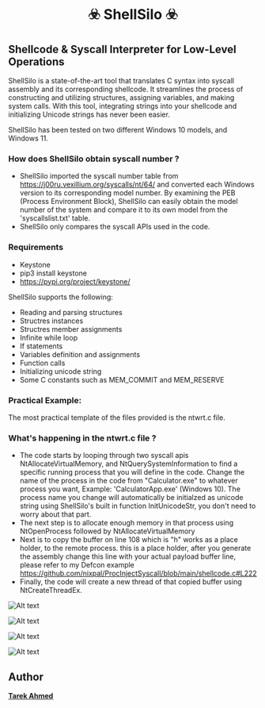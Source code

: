 <h1 align="center">
  ☣️ ShellSilo ☣️
</h1>

## Shellcode & Syscall Interpreter for Low-Level Operations

ShellSilo is a state-of-the-art tool that translates C syntax into syscall assembly and its corresponding shellcode. It streamlines the process of constructing and utilizing structures, assigning variables, and making system calls. With this tool, integrating strings into your shellcode and initializing Unicode strings has never been easier.

ShellSilo has been tested on two different Windows 10 models, and Windows 11.

### How does ShellSilo obtain syscall number ?
* ShellSilo imported the syscall number table from https://j00ru.vexillium.org/syscalls/nt/64/ and converted each Windows version to its corresponding model number. By examining the PEB (Process Environment Block), ShellSilo can easily obtain the model number of the system and compare it to its own model from the 'syscallslist.txt' table.
* ShellSilo only compares the syscall APIs used in the code.


### Requirements
* Keystone
* pip3 install keystone
* https://pypi.org/project/keystone/


ShellSilo supports the following:

* Reading and parsing structures
* Structres instances
* Structres member assignments
* Infinite while loop
* If statements
* Variables definition and assignments
* Function calls
* Initializing unicode string
* Some C constants such as MEM_COMMIT and MEM_RESERVE


### Practical Example:
The most practical template of the files provided is the ntwrt.c file.
### What's happening in the ntwrt.c file ?
* The code starts by looping through two syscall apis NtAllocateVirtualMemory, and NtQuerySystemInformation to find a specific running process that you will define in the code. Change the name of the process in the code from "Calculator.exe" to whatever process you want, Example: 'CalculatorApp.exe' (Windows 10). The process name you change will automatically be initialzed as unicode string using ShellSilo's built in function InitUnicodeStr, you don't need to worry about that part.
* The next step is to allocate enough memory in that process using NtOpenProcess followed by NtAllocateVirtualMemory
* Next is to copy the buffer on line 108 which is "h" works as a place holder, to the remote process. this is a place holder, after you generate the assembly change this line with your actual payload buffer line, please refer to my Defcon example 
https://github.com/nixpal/ProcInjectSyscall/blob/main/shellcode.c#L222
* Finally, the code will create a new thread of that copied buffer using NtCreateThreadEx.

![Alt text](https://github.com/nixpal/shellsilo/blob/main/images/main.png)

![Alt text](https://github.com/nixpal/shellsilo/blob/main/images/output_sample.png)

![Alt text](https://github.com/nixpal/shellsilo/blob/main/images/help.png)

![Alt text](https://github.com/nixpal/shellsilo/blob/main/images/shellcode.png)


## Author

**[Tarek Ahmed](https://github.com/nixpal)**

